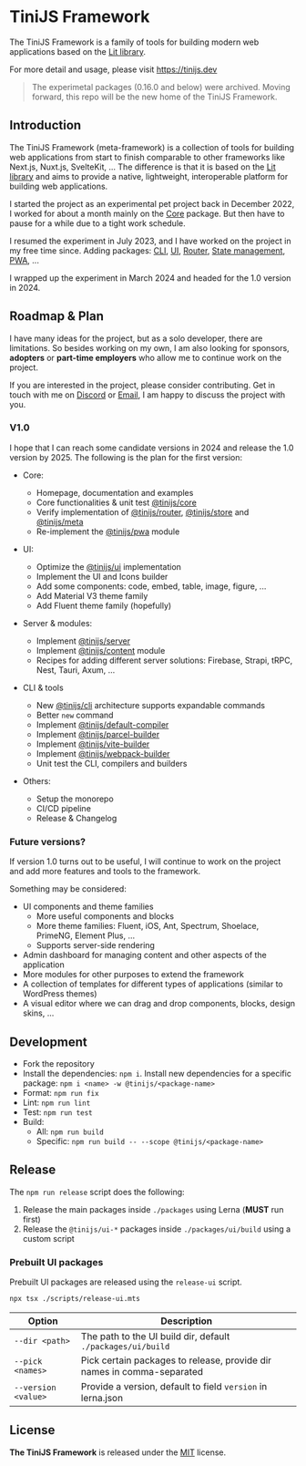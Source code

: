 # TiniJS Framework

The TiniJS Framework is a family of tools for building modern web applications based on the [Lit library](https://lit.dev).

For more detail and usage, please visit <https://tinijs.dev>

> The experimetal packages (0.16.0 and below) were archived. Moving forward, this repo will be the new home of the TiniJS Framework.

## Introduction

The TiniJS Framework (meta-framework) is a collection of tools for building web applications from start to finish comparable to other frameworks like Next.js, Nuxt.js, SvelteKit, ... The difference is that it is based on the [Lit library](https://lit.dev) and aims to provide a native, lightweight, interoperable platform for building web applications.

I started the project as an experimental pet project back in December 2022, I worked for about a month mainly on the [Core](https://github.com/tinijs/core) package. But then have to pause for a while due to a tight work schedule.

I resumed the experiment in July 2023, and I have worked on the project in my free time since. Adding packages: [CLI](https://github.com/tinijs/cli), [UI](https://github.com/tinijs/ui), [Router](https://github.com/tinijs/router), [State management](https://github.com/tinijs/store), [PWA](https://github.com/tinijs/pwa), ...

I wrapped up the experiment in March 2024 and headed for the 1.0 version in 2024.

## Roadmap & Plan

I have many ideas for the project, but as a solo developer, there are limitations. So besides working on my own, I am also looking for sponsors, **adopters** or **part-time employers** who allow me to continue work on the project.

If you are interested in the project, please consider contributing. Get in touch with me on [Discord](https://discord.gg/EABbZVbPAb) or [Email](hello@tinijs.dev), I am happy to discuss the project with you.

### V1.0

I hope that I can reach some candidate versions in 2024 and release the 1.0 version by 2025. The following is the plan for the first version:

- Core:
  - Homepage, documentation and examples
  - Core functionalities & unit test [@tinijs/core](https://github.com/tinijs/tinijs/tree/main/packages/core)
  - Verify implementation of [@tinijs/router](https://github.com/tinijs/tinijs/tree/main/packages/router), [@tinijs/store](https://github.com/tinijs/tinijs/tree/main/packages/store) and [@tinijs/meta](https://github.com/tinijs/tinijs/tree/main/packages/meta)
  - Re-implement the [@tinijs/pwa](https://github.com/tinijs/tinijs/tree/main/packages/pwa) module

- UI:
  - Optimize the [@tinijs/ui](https://github.com/tinijs/tinijs/tree/main/packages/ui) implementation
  - Implement the UI and Icons builder
  - Add some components: code, embed, table, image, figure, ...
  - Add Material V3 theme family
  - Add Fluent theme family (hopefully)

- Server & modules:
  - Implement [@tinijs/server](https://github.com/tinijs/tinijs/tree/main/packages/server)
  - Implement [@tinijs/content](https://github.com/tinijs/tinijs/tree/main/packages/content) module
  - Recipes for adding different server solutions: Firebase, Strapi, tRPC, Nest, Tauri, Axum, ...

- CLI & tools
  - New [@tinijs/cli](https://github.com/tinijs/tinijs/tree/main/packages/cli) architecture supports expandable commands
  - Better `new` command
  - Implement [@tinijs/default-compiler](https://github.com/tinijs/tinijs/tree/main/packages/default-compiler)
  - Implement [@tinijs/parcel-builder](https://github.com/tinijs/tinijs/tree/main/packages/parcel-builder)
  - Implement [@tinijs/vite-builder](https://github.com/tinijs/tinijs/tree/main/packages/vite-builder)
  - Implement [@tinijs/webpack-builder](https://github.com/tinijs/tinijs/tree/main/packages/webpack-builder)
  - Unit test the CLI, compilers and builders

- Others:
  - Setup the monorepo
  - CI/CD pipeline
  - Release & Changelog

### Future versions?

If version 1.0 turns out to be useful, I will continue to work on the project and add more features and tools to the framework.

Something may be considered:

- UI components and theme families
  - More useful components and blocks
  - More theme families: Fluent, iOS, Ant, Spectrum, Shoelace, PrimeNG, Element Plus, ...
  - Supports server-side rendering
- Admin dashboard for managing content and other aspects of the application
- More modules for other purposes to extend the framework
- A collection of templates for different types of applications (similar to WordPress themes)
- A visual editor where we can drag and drop components, blocks, design skins, ...

## Development

- Fork the repository
- Install the dependencies: `npm i`. Install new dependencies for a specific package: `npm i <name> -w @tinijs/<package-name>`
- Format: `npm run fix`
- Lint: `npm run lint`
- Test: `npm run test`
- Build:
  - All: `npm run build`
  - Specific: `npm run build -- --scope @tinijs/<package-name>`

## Release

The `npm run release` script does the following:

1. Release the main packages inside `./packages` using Lerna (**MUST** run first)
2. Release the `@tinijs/ui-*` packages inside `./packages/ui/build` using a custom script

### Prebuilt UI packages

Prebuilt UI packages are released using the `release-ui` script.

```bash
npx tsx ./scripts/release-ui.mts
```

| Option | Description |
| --- | --- |
| `--dir <path>` | The path to the UI build dir, default `./packages/ui/build` |
| `--pick <names>` | Pick certain packages to release, provide dir names in comma-separated |
| `--version <value>` | Provide a version, default to field `version` in lerna.json |

## License

**The TiniJS Framework** is released under the [MIT](./LICENSE) license.
